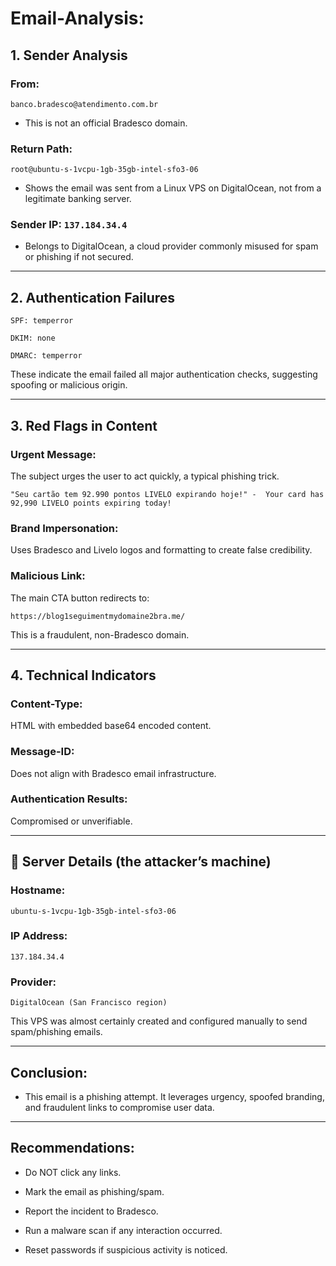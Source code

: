 # Email-Analysis:

## 1. Sender Analysis

### From:

```banco.bradesco@atendimento.com.br```

- This is not an official Bradesco domain.


### Return Path: 

```root@ubuntu-s-1vcpu-1gb-35gb-intel-sfo3-06```

- Shows the email was sent from a Linux VPS on DigitalOcean, not from a legitimate banking server.

### Sender IP: ```137.184.34.4```

- Belongs to DigitalOcean, a cloud provider commonly misused for spam or phishing if not secured.

---

## 2. Authentication Failures
```
SPF: temperror

DKIM: none

DMARC: temperror 
```

These indicate the email failed all major authentication checks, suggesting spoofing or malicious origin.

---

## 3. Red Flags in Content

### Urgent Message:
 The subject urges the user to act quickly, a typical phishing trick.

```"Seu cartão tem 92.990 pontos LIVELO expirando hoje!" -  Your card has 92,990 LIVELO points expiring today!```

### Brand Impersonation: 
Uses Bradesco and Livelo logos and formatting to create false credibility.

### Malicious Link: 
The main CTA button redirects to:

```https://blog1seguimentmydomaine2bra.me/```

This is a fraudulent, non-Bradesco domain.

---

## 4. Technical Indicators

### Content-Type: 
HTML with embedded base64 encoded content.

### Message-ID: 
Does not align with Bradesco email infrastructure.

### Authentication Results: 
Compromised or unverifiable.

---

## 📍 Server Details (the attacker’s machine)

### Hostname: 

```ubuntu-s-1vcpu-1gb-35gb-intel-sfo3-06```

### IP Address: 
```137.184.34.4```

### Provider: 
```DigitalOcean (San Francisco region)```

This VPS was almost certainly created and configured manually to send spam/phishing emails.

---

## Conclusion:

- This email is a phishing attempt. It leverages urgency, spoofed branding, and fraudulent links to compromise user data.

---

## Recommendations:

- Do NOT click any links.

- Mark the email as phishing/spam.

- Report the incident to Bradesco.

- Run a malware scan if any interaction occurred.

- Reset passwords if suspicious activity is noticed.


